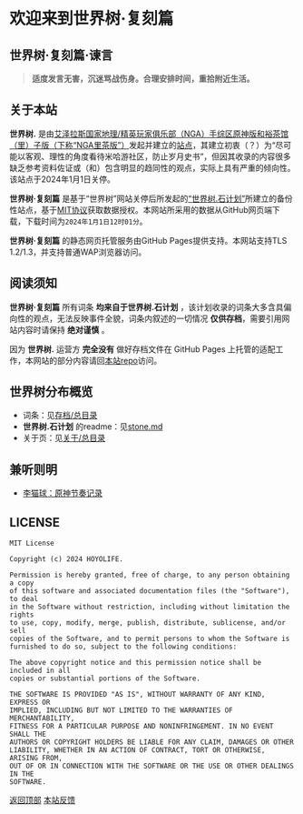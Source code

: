 # 欢迎来到世界树·复刻篇



## 世界树·复刻篇·谏言
> **适度发言无害，沉迷骂战伤身。合理安排时间，重拾附近生活。** 



## 关于本站
**世界树.** 是由[艾泽拉斯国家地理/精英玩家俱乐部（NGA）手综区原神版和裕茶馆（里）子版（下称“NGA里茶版”）](https://ngabbs.com/thread.php?fid=758&ff=650)发起并建立的[站点](https://hoyo.life/)，其建立初衷（？）为“尽可能以客观、理性的角度看待米哈游社区，防止岁月史书”，但因其收录的内容很多缺乏参考资料佐证或（和）包含明显的趋同性的观点，实际上具有严重的倾向性。该站点于2024年1月1日关停。

**世界树·复刻篇** 是基于“世界树”网站关停后所发起的[“世界树.石计划”](https://github.com/hoyolife/stone)所建立的备份性站点，基于[MIT协议](#license)获取数据授权。本网站所采用的数据从GitHub网页端下载，下载时间为`2024年1月1日12时01分`。

**世界树·复刻篇** 的静态网页托管服务由GitHub Pages提供支持。本网站支持TLS 1.2/1.3，并支持普通WAP浏览器访问。



## 阅读须知
**世界树·复刻篇** 所有词条 **均来自于世界树.石计划** ，该计划收录的词条大多含具偏向性的观点，无法反映事件全貌，词条内叙述的一切情况 **仅供存档**，需要引用网站内容时请保持 **绝对谨慎** 。

因为 **世界树.** 运营方 **完全没有** 做好存档文件在 GitHub Pages 上托管的适配工作，本网站的部分内容请回[本站repo](https://github.com/irminsul-dup/irminsul-dup.github.io)访问。



## 世界树分布概览
+ 词条：见[存档/总目录](/存档/总目录.md)
+ **世界树.石计划** 的readme：见[stone.md](/stone.md)
+ 关于页：见[关于/总目录](/关于/总目录.md)


## 兼听则明
+ [李猫球：原神节奏记录](https://limaoqiu.com/yuanshenjiezou)




## LICENSE
```
MIT License

Copyright (c) 2024 HOYOLIFE.

Permission is hereby granted, free of charge, to any person obtaining a copy
of this software and associated documentation files (the "Software"), to deal
in the Software without restriction, including without limitation the rights
to use, copy, modify, merge, publish, distribute, sublicense, and/or sell
copies of the Software, and to permit persons to whom the Software is
furnished to do so, subject to the following conditions:

The above copyright notice and this permission notice shall be included in all
copies or substantial portions of the Software.

THE SOFTWARE IS PROVIDED "AS IS", WITHOUT WARRANTY OF ANY KIND, EXPRESS OR
IMPLIED, INCLUDING BUT NOT LIMITED TO THE WARRANTIES OF MERCHANTABILITY,
FITNESS FOR A PARTICULAR PURPOSE AND NONINFRINGEMENT. IN NO EVENT SHALL THE
AUTHORS OR COPYRIGHT HOLDERS BE LIABLE FOR ANY CLAIM, DAMAGES OR OTHER
LIABILITY, WHETHER IN AN ACTION OF CONTRACT, TORT OR OTHERWISE, ARISING FROM,
OUT OF OR IN CONNECTION WITH THE SOFTWARE OR THE USE OR OTHER DEALINGS IN THE
SOFTWARE.

```



[返回顶部](#欢迎来到世界树复刻篇)
[本站反馈](https://github.com/irminsul-dup/irminsul-dup.github.io/issues)